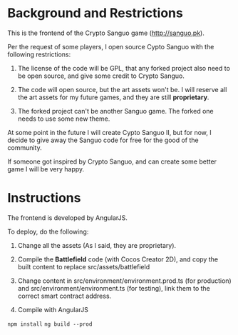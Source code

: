 # Background and Restrictions

This is the frontend of the Crypto Sanguo game (http://sanguo.pk).

Per the request of some players, I open source Cypto Sanguo with the following restrictions:


1) The license of the code will be GPL, that any forked project also need to be open source, and give some credit to Crypto Sanguo.

2) The code will open source, but the art assets won't be. I will reserve all the art assets for my future games, and they are still **proprietary**.

3) The forked project can't be another Sanguo game. The forked one needs to use some new theme.

At some point in the future I will create Cypto Sanguo II, but for now, I decide to give away the Sanguo code for free for the good of the community.

If someone got inspired by Crypto Sanguo, and can create some better game I will be very happy.


# Instructions

The frontend is developed by AngularJS.

To deploy, do the following:

1) Change all the assets (As I said, they are proprietary).

2) Compile the **Battlefield** code (with Cocos Creator 2D), and copy the built content to replace src/assets/battlefield

3) Change content in src/environment/environment.prod.ts (for production) and src/environment/environment.ts (for testing), link them to the correct smart contract address.

4) Compile with AngularJS 

  `npm install`
  `ng build --prod`
